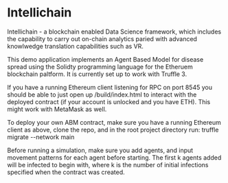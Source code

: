 # Intellichain
Intellichain - a blockchain enabled Data Science framework, which includes the capability to carry out on-chain analytics paried with advanced knowlwedge translation capabilities such as VR.

This demo application implements an Agent Based Model for disease spread using the Solidty programming language for the Etheruem blockchain paltform. It is currently set up to work with Truffle 3.

If you have a running Ethereum client listening for RPC on port 8545 you should be able to just open up /build/index.html to interact with the deployed contract (if your account is unlocked and you have ETH). This might work with MetaMask as well.

To deploy your own ABM contract, make sure you have a running Ethereum client as above, clone the repo, and in the root project directory run:
truffle migrate --network main

Before running a simulation, make sure you add agents, and input movement patterns for each agent before starting. The first k agents added will be infected to begin with, where k is the number of initial infections specified when the contract was created.
